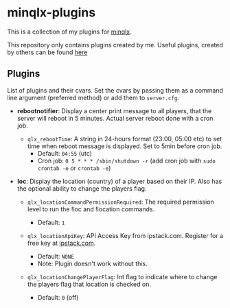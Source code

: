 # minqlx-plugins
This is a collection of my plugins for [minqlx](https://github.com/MinoMino/minqlx).

This repository only contains plugins created by me. Useful plugins, created by others can be found [here](https://github.com/MinoMino/minqlx/wiki/Useful-Plugins)

## Plugins
List of plugins and their cvars. Set the cvars by passing them as a command line argument (preferred method) or add them to `server.cfg`.

- **rebootnotifier**: Display a center print message to all players, that the server will reboot in 5 minutes. Actual server reboot done with a cron job.  

    - `qlx_rebootTime`: A string in 24-hours format (23:00, 05:00 etc) to set time when reboot message is displayed. Set to 5min before cron job.
        - Default: `04:55` (utc)
        - Cron job: `0 5 * * * /sbin/shutdown -r` (add cron job with `sudo crontab -e` or `crontab -e`)


 - **loc**: Display the location (country) of a player based on their IP. Also has the optional ability to change the players flag.

 	- `qlx_locationCommandPermissionRequired`: The required permission level to run the !loc and !location commands.
 		- Default: `1`

    - `qlx_locationApiKey`: API Access Key from ipstack.com. Register for a free key at [ipstack.com](https://ipstack.com).
        - Default: `NONE`
        - Note: Plugin doesn't work without this.
	
	- `qlx_locationChangePlayerFlag`: Int flag to indicate where to change the players flag that location is checked on.
		- Default: `0` (off)
